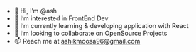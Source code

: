 - 👋 Hi, I’m @ash
- 👀 I’m interested in FrontEnd Dev
- 🌱 I’m currently learning & developing application with React
- 💞️ I’m looking to collaborate on OpenSource Projects
- 📫 Reach me at ashikmoosa96@gmail.com

<!---
ashton98/ashton98 is a ✨ special ✨ repository because its `README.md` (this file) appears on your GitHub profile.
You can click the Preview link to take a look at your changes.
--->

